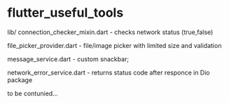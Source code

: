 # flutter_useful_tools
lib/
connection_checker_mixin.dart - checks network status (true,false)

file_picker_provider.dart - file/image picker with limited size and validation

message_service.dart - custom snackbar;

network_error_service.dart - returns status code after responce in Dio package


to be contunied...
